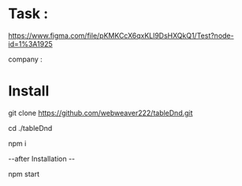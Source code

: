 # Task :

https://www.figma.com/file/pKMKCcX6qxKLl9DsHXQkQ1/Test?node-id=1%3A1925

company :

# Install

git clone https://github.com/webweaver222/tableDnd.git

cd ./tableDnd

npm i

--after Installation --

npm start
